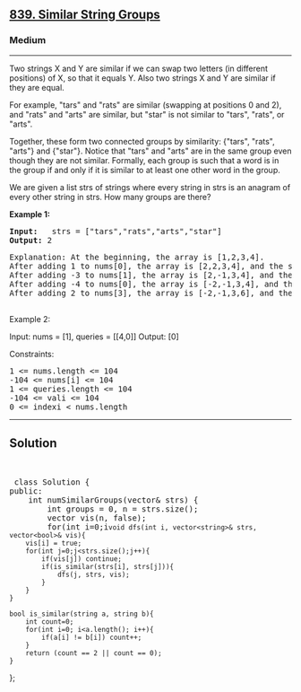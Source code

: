 
<h2><a href="https://leetcode.com/problems/similar-string-groups/description/">839. Similar String Groups</a></h2>
<h3>Medium</h3>
<hr>
<div><p>
Two strings X and Y are similar if we can swap two letters (in different positions) of X, so that it equals Y. Also two strings X and Y are similar if they are equal.

For example, "tars" and "rats" are similar (swapping at positions 0 and 2), and "rats" and "arts" are similar, but "star" is not similar to "tars", "rats", or "arts".

Together, these form two connected groups by similarity: {"tars", "rats", "arts"} and {"star"}.  Notice that "tars" and "arts" are in the same group even though they are not similar.  Formally, each group is such that a word is in the group if and only if it is similar to at least one other word in the group.

We are given a list strs of strings where every string in strs is an anagram of every other string in strs. How many groups are there?

 
</p>


<p><strong>Example 1:</strong></p>
<pre><strong>Input:</strong>   strs = ["tars","rats","arts","star"]
<strong>Output:</strong> 2
</pre>
<pre>
Explanation: At the beginning, the array is [1,2,3,4].
After adding 1 to nums[0], the array is [2,2,3,4], and the sum of even values is 2 + 2 + 4 = 8.
After adding -3 to nums[1], the array is [2,-1,3,4], and the sum of even values is 2 + 4 = 6.
After adding -4 to nums[0], the array is [-2,-1,3,4], and the sum of even values is -2 + 4 = 2.
After adding 2 to nums[3], the array is [-2,-1,3,6], and the sum of even values is -2 + 6 = 4.
  </pre>
  
Example 2:

Input: nums = [1], queries = [[4,0]]
Output: [0]
 

Constraints:
<pre>
1 <= nums.length <= 104
-104 <= nums[i] <= 104
1 <= queries.length <= 104
-104 <= vali <= 104
0 <= indexi < nums.length
</pre>
<hr>
 <h2><strong><b>Solution</b></strong></h2>
 <br>
 <pre>
 class Solution {
public:
    int numSimilarGroups(vector<string>& strs) {
        int groups = 0, n = strs.size();
        vector<bool> vis(n, false);
        for(int i=0;i<strs.size();i++){
            if(vis[i]) continue;
            groups++;
            dfs(i, strs, vis);
        }
        return groups;
    }

    void dfs(int i, vector<string>& strs, vector<bool>& vis){
        vis[i] = true;
        for(int j=0;j<strs.size();j++){
            if(vis[j]) continue;
            if(is_similar(strs[i], strs[j])){
                dfs(j, strs, vis);
            }
        }
    }

    bool is_similar(string a, string b){
        int count=0;
        for(int i=0; i<a.length(); i++){
            if(a[i] != b[i]) count++;
        }
        return (count == 2 || count == 0);
    }

};
 </pre>


